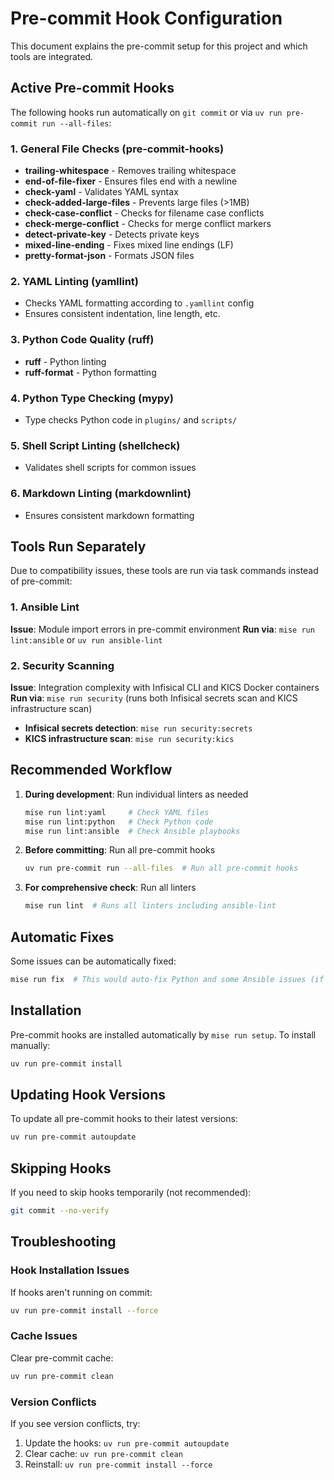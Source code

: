 # Pre-commit Hook Configuration

This document explains the pre-commit setup for this project and which tools are integrated.

## Active Pre-commit Hooks

The following hooks run automatically on `git commit` or via `uv run pre-commit run --all-files`:

### 1. General File Checks (pre-commit-hooks)

- **trailing-whitespace** - Removes trailing whitespace
- **end-of-file-fixer** - Ensures files end with a newline
- **check-yaml** - Validates YAML syntax
- **check-added-large-files** - Prevents large files (>1MB)
- **check-case-conflict** - Checks for filename case conflicts
- **check-merge-conflict** - Checks for merge conflict markers
- **detect-private-key** - Detects private keys
- **mixed-line-ending** - Fixes mixed line endings (LF)
- **pretty-format-json** - Formats JSON files

### 2. YAML Linting (yamllint)

- Checks YAML formatting according to `.yamllint` config
- Ensures consistent indentation, line length, etc.

### 3. Python Code Quality (ruff)

- **ruff** - Python linting
- **ruff-format** - Python formatting

### 4. Python Type Checking (mypy)

- Type checks Python code in `plugins/` and `scripts/`

### 5. Shell Script Linting (shellcheck)

- Validates shell scripts for common issues

### 6. Markdown Linting (markdownlint)

- Ensures consistent markdown formatting

## Tools Run Separately

Due to compatibility issues, these tools are run via task commands instead of pre-commit:

### 1. Ansible Lint

**Issue**: Module import errors in pre-commit environment
**Run via**: `mise run lint:ansible` or `uv run ansible-lint`

### 2. Security Scanning

**Issue**: Integration complexity with Infisical CLI and KICS Docker containers
**Run via**: `mise run security` (runs both Infisical secrets scan and KICS infrastructure scan)

- **Infisical secrets detection**: `mise run security:secrets`
- **KICS infrastructure scan**: `mise run security:kics`

## Recommended Workflow

1. **During development**: Run individual linters as needed

   ```bash
   mise run lint:yaml     # Check YAML files
   mise run lint:python   # Check Python code
   mise run lint:ansible  # Check Ansible playbooks
   ```

2. **Before committing**: Run all pre-commit hooks

   ```bash
   uv run pre-commit run --all-files  # Run all pre-commit hooks
   ```

3. **For comprehensive check**: Run all linters

   ```bash
   mise run lint  # Runs all linters including ansible-lint
   ```

## Automatic Fixes

Some issues can be automatically fixed:

```bash
mise run fix  # This would auto-fix Python and some Ansible issues (if task existed)
```

## Installation

Pre-commit hooks are installed automatically by `mise run setup`. To install manually:

```bash
uv run pre-commit install
```

## Updating Hook Versions

To update all pre-commit hooks to their latest versions:

```bash
uv run pre-commit autoupdate
```

## Skipping Hooks

If you need to skip hooks temporarily (not recommended):

```bash
git commit --no-verify
```

## Troubleshooting

### Hook Installation Issues

If hooks aren't running on commit:

```bash
uv run pre-commit install --force
```

### Cache Issues

Clear pre-commit cache:

```bash
uv run pre-commit clean
```

### Version Conflicts

If you see version conflicts, try:

1. Update the hooks: `uv run pre-commit autoupdate`
2. Clear cache: `uv run pre-commit clean`
3. Reinstall: `uv run pre-commit install --force`
